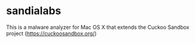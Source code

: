# sandialabs
This is a malware analyzer for Mac OS X that extends the Cuckoo Sandbox project (https://cuckoosandbox.org/)
